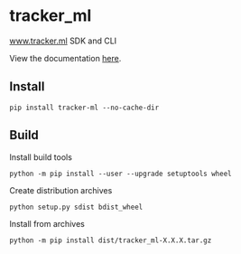 # tracker_ml

www.tracker.ml SDK and CLI

View the documentation [here](https://trackerml.github.io/trackerml-sdk/).

## Install

`pip install tracker-ml --no-cache-dir`

## Build

Install build tools
```
python -m pip install --user --upgrade setuptools wheel
```

Create distribution archives
```
python setup.py sdist bdist_wheel
```

Install from archives
```
python -m pip install dist/tracker_ml-X.X.X.tar.gz
```
